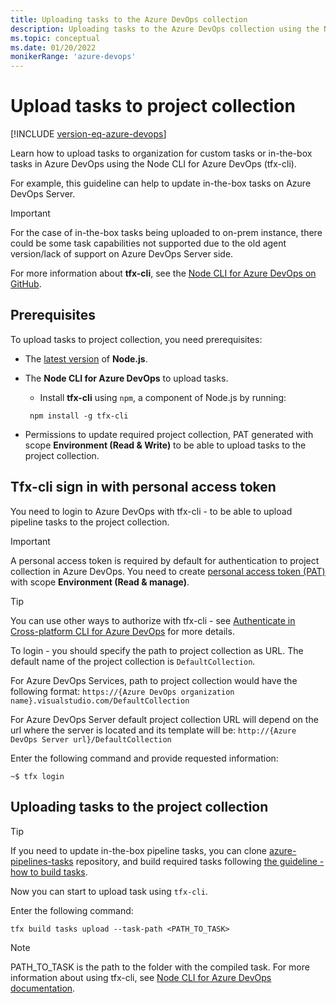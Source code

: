 ```yaml
---
title: Uploading tasks to the Azure DevOps collection
description: Uploading tasks to the Azure DevOps collection using the Node CLI for Azure DevOps
ms.topic: conceptual
ms.date: 01/20/2022
monikerRange: 'azure-devops'
---
```


# Upload tasks to project collection

[!INCLUDE [version-eq-azure-devops](../../includes/version-eq-azure-devops.md)]

Learn how to upload tasks to organization for custom tasks or in-the-box tasks in Azure DevOps using the Node CLI for Azure DevOps (tfx-cli).

For example, this guideline can help to update in-the-box tasks on Azure DevOps Server.

> [!IMPORTANT]
>  For the case of in-the-box tasks being uploaded to on-prem instance, there could be some task capabilities not supported due to the old agent version/lack of support on Azure DevOps Server side.

For more information about **tfx-cli**, see the [Node CLI for Azure DevOps on GitHub](https://github.com/Microsoft/tfs-cli).

## Prerequisites

To upload tasks to project collection, you need prerequisites:

- The [latest version](https://nodejs.org/en/download/) of **Node.js**.
- The **Node CLI for Azure DevOps** to upload tasks.
  - Install **tfx-cli** using `npm`, a component of Node.js by running:

   ```
    npm install -g tfx-cli
   ```
- Permissions to update required project collection, PAT generated with scope **Environment (Read & Write)** to be able to upload tasks to the project collection.

## Tfx-cli sign in with personal access token

You need to login to Azure DevOps with tfx-cli - to be able to upload pipeline tasks to the project collection.

> [!IMPORTANT]
> A personal access token is required by default for authentication to project collection in Azure DevOps. You need to create [personal access token (PAT)](../../organizations/accounts/use-personal-access-tokens-to-authenticate.md) with scope **Environment (Read & manage)**.

> [!TIP]
> You can use other ways to authorize with tfx-cli - see [Authenticate in Cross-platform CLI for Azure DevOps](../../integrate/get-started/auth/tfs-basic-auth.md) for more details.

To login - you should specify the path to project collection as URL. The default name of the project collection is `DefaultCollection`.

For Azure DevOps Services, path to project collection would have the following format:
`https://{Azure DevOps organization name}.visualstudio.com/DefaultCollection`

For Azure DevOps Server default project collection URL will depend on the url where the server is located and its template will be:
`http://{Azure DevOps Server url}/DefaultCollection`

Enter the following command and provide requested information:

```
~$ tfx login
```


## Uploading tasks to the project collection

> [!TIP]
> If you need to update in-the-box pipeline tasks, you can clone [azure-pipelines-tasks](https://github.com/microsoft/azure-pipelines-tasks) repository, and build required tasks following [the guideline - how to build tasks](https://github.com/microsoft/azure-pipelines-tasks/blob/master/docs/contribute.md#install-dependencies).

Now you can start to upload task using `tfx-cli`.

Enter the following command:

```
tfx build tasks upload --task-path <PATH_TO_TASK>
```

> [!NOTE]
> PATH_TO_TASK is the path to the folder with the compiled task. For more information about using tfx-cli, see [Node CLI for Azure DevOps documentation](https://github.com/microsoft/tfs-cli/blob/master/README.md).
